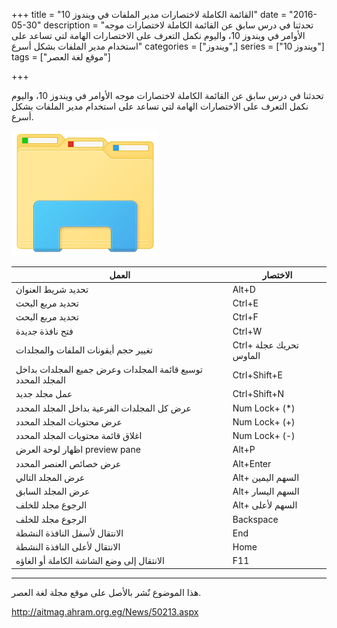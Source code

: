 +++
title = "القائمة الكاملة لاختصارات مدير الملفات في ويندوز 10"
date = "2016-05-30"
description = "تحدثنا في درس سابق عن القائمة الكاملة لاختصارات موجه الأوامر في ويندوز 10، واليوم نكمل التعرف على الاختصارات الهامة لتي تساعد على استخدام مدير الملفات بشكل أسرع"
categories = ["ويندوز",]
series = ["ويندوز 10"]
tags = ["موقع لغة العصر"]

+++

تحدثنا في درس سابق عن القائمة الكاملة لاختصارات موجه الأوامر في ويندوز 10، واليوم نكمل التعرف على الاختصارات الهامة لتي تساعد على استخدام مدير الملفات بشكل أسرع.

![1](images/2016-636002214629077750-907.png)

| **العمل** | **الاختصار** |
| --- | --- |
| تحديد شريط العنوان | Alt+D |
| تحديد مربع البحث | Ctrl+E |
| تحديد مربع البحث | Ctrl+F |
| فتح نافذة جديدة | Ctrl+W |
| تغيير حجم أيقونات الملفات والمجلدات | Ctrl+ تحريك عجلة الماوس |
| توسيع قائمة المجلدات وعرض جميع المجلدات بداخل المجلد المحدد | Ctrl+Shift+E |
| عمل مجلد جديد | Ctrl+Shift+N |
| عرض كل المجلدات الفرعية بداخل المجلد المحدد | Num Lock+ (*) |
| عرض محتويات المجلد المحدد | Num Lock+ (+) |
| اغلاق قائمة محتويات المجلد المحدد | Num Lock+ (-) |
| اظهار لوحة العرض preview pane | Alt+P |
| عرض خصائص العنصر المحدد | Alt+Enter |
| عرض المجلد التالي | Alt+ السهم اليمين |
| عرض المجلد السابق | Alt+ السهم اليسار |
| الرجوع مجلد للخلف | Alt+ السهم لأعلى |
| الرجوع مجلد للخلف | Backspace |
| الانتقال لأسفل النافذة النشطة | End |
| الانتقال لأعلى النافذة النشطة | Home |
| الانتقال إلى وضع الشاشة الكاملة أو الغاؤه | F11 |

---
هذا الموضوع نٌشر باﻷصل على موقع مجلة لغة العصر.

http://aitmag.ahram.org.eg/News/50213.aspx
